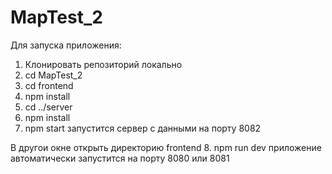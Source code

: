 # MapTest_2

Для запуска приложения:
1. Клонировать репозиторий локально
2. cd MapTest_2
3. cd frontend
4. npm install
5. cd ../server
6. npm install
7. npm start
запустится сервер с данными на порту 8082

В другои окне открыть директорию frontend
8. npm run dev
приложение автоматически запустится на порту 8080 или 8081
